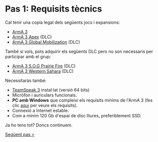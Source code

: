 # Pas 1: Requisits tècnics

Cal tenir una copia legal dels següents jocs i expansions:

* [ArmA 3](https://store.steampowered.com/app/107410/Arma_3/)
* [ArmA 3 Apex](https://store.steampowered.com/app/395180/Arma_3_Apex/) (DLC)
* [ArmA 3 Global Mobilization](https://store.steampowered.com/app/1042220/Arma_3_Creator_DLC_Global_Mobilization__Cold_War_Germany/) (DLC)

També si vols, pots adquirir els següents DLC pero no son necessaris per participar amb el grup:

* [ArmA 3 S.O.G Prairie Fire](https://store.steampowered.com/app/1227700/Arma_3_Creator_DLC_SOG_Prairie_Fire/) (DLC)
* [ArmA 3 Western Sahara](https://store.steampowered.com/app/1681170/Arma_3_Creator_DLC_Western_Sahara/) (DLC)

Necessitaràs també:

* [TeamSpeak 3](https://www.teamspeak.com/en/downloads/) instal·lat (versió 64 bits)
* Micròfon i auriculars funcionals.
* **PC amb Windows** que compleixi els requisits mínims de l'ArmA 3 (fes clic [aqui](https://arma3.com/requirements) per veure els requisits).
* Connexió a Internet estable.
* Com a mínim 120 Gb d'espai de disc lliures, preferiblement SSD.

Ja ho tens tot? Doncs continuem.

[Següent pas >](http://arma.cavallersdelcel.cat/gn/pas2)

